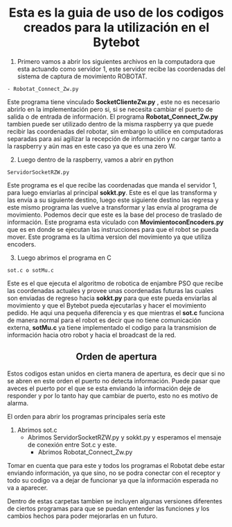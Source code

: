 <h1 align="center"> Esta es la guia de uso de los codigos creados para la utilización en el Bytebot </h1> 


1. Primero vamos a abrir los siguientes archivos en la computadora que esta actuando como servidor 1, este servidor recibe las coordenadas del sistema de captura de movimiento
ROBOTAT. 
```
- Robotat_Connect_Zw.py
```
Este programa tiene vinculado  **SocketClienteZw.py** , este no es necesario abrirlo en la implementación pero si, si se necesita cambiar el puerto de salida o de entrada de información. 
El programa  **Robotat_Connect_Zw.py** tambien puede ser utilizado dentro de la misma raspberry ya que puede recibir las coordenadas del robotar, sin embargo lo utilice en computadoras separadas para asi agilizar la 
recepción de información y no cargar tanto a la raspberry y aún mas en este caso ya que es una zero W. 

2. Luego dentro de la raspberry, vamos a abrir en python

```
ServidorSocketRZW.py
```
Este programa es el que recibe las coordenadas que manda el servidor 1, para luego enviarlas al principal **sokkt.py**. Este es el que las transforma y las envía a su siguiente destino, luego este siguiente destino las regresa
y este mismo programa las vuelve a transformar y las envía al programa de movimiento. Podemos decir que este es la base del proceso de traslado de información. Este programa esta viculado  con **MovimientoconEncoders.py** que es en donde se ejecutan las instrucciones para que el robot se pueda mover.
Este programa es la ultima version del movimiento ya que utiliza encoders. 


3. Luego abrimos el programa en C  
```
sot.c o sotMu.c 

```
Este es el que ejecuta el algoritmo de robotica de enjambre PSO que recibe las coordenadas actuales y provee unas coordenadas futuras las cuales son enviadas de regreso hacia **sokkt.py** para que este pueda enviarlas al movimiento y que el Bytebot pueda ejecutarlas y hacer el movimiento pedido. He aqui 
una pequeña diferencia y es que mientras el **sot.c** funciona de manera normal para el robot es decir que no tiene comunicación externa, **sotMu.c** ya tiene implementado el codigo para la transmision de información hacia otro robot y hacia el broadcast de la red. 

<h2 align="center"> Orden de apertura </h1> 

Estos codigos estan unidos en cierta manera de apertura, es decir que si no se abren en este orden el puerto no detecta información. Puede pasar que aveces el puerto por el que se esta enviando la información deje de 
responder y por lo tanto hay que cambiar de puerto, esto no es motivo de alarma. 

El orden para abrir los programas principales sería este 
1. Abrimos sot.c
   - Abrimos ServidorSocketRZW.py y sokkt.py y  esperamos el mensaje de conexión entre Sot.c  y este. 
     - Abrimos Robotat_Connect_Zw.py 
     
Tomar en cuenta que para este y todos los programas el Robotat debe estar enviando información, ya que sino, no se podra conectar con el receptor y todo su codigo va a dejar de funcionar ya que la información esperada 
no va a aparecer. 

Dentro de estas carpetas tambien se incluyen algunas versiones diferentes de ciertos programas para que se puedan entender las funciones y los cambios hechos para poder mejorarlas en un futuro. 
